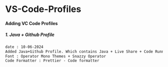 # VS-Code-Profiles

#### Adding VC Code Profiles

##### 1. Java + Github Profile
```diff
date : 10-06-2024
Added Java+Github Profile. Which contains Java + Live Share + Code Runner + Github
Font : Operator Mono Themes + Snazzy Operator
Code Formatter : Prettier - Code formatter
```
